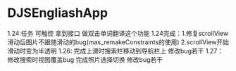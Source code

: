 # DJSEngliashApp
1.24:任务  可触控 拿到接口 做双击单词翻译这个功能
1.24完成：1.修复scrollView滑动后图片不跟随滑动的bug(mas_remakeConstraints的使用)
2.scrollView开始滑动时变为半透明
1.26: 完成上滑时搜索栏移动到导航栏上
修改bug若干
1.27：修改搜索时视图覆盖bug 
完成照片选择切换
修改bug若干
